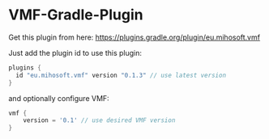 # VMF-Gradle-Plugin

Get this plugin from here: https://plugins.gradle.org/plugin/eu.mihosoft.vmf

Just add the plugin id to use this plugin:

```gradle
plugins {
  id "eu.mihosoft.vmf" version "0.1.3" // use latest version
}
```

and optionally configure VMF:

```gradle
vmf {
    version = '0.1' // use desired VMF version
}
```
